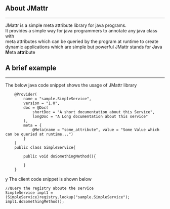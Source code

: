 ## About JMattr
----------
JMattr is a simple meta attribute library for java programs.  
It provides a simple way for java programmers to annotate any java class with  
meta attributes which can be queried by the program at runtime to create dynamic applications which are simple but powerful  JMattr stands for **J**ava **M**eta **attr**ibute 

## A brief example  
---------
The below java code snippet shows the usage of JMattr library  
		
        @Provider(
        	name = "sample.SimpleService",
            version = "1.0",
            doc = @Doc(
            	shortDoc = "A short documentation about this Service",
                longDoc = "A Long documentation about this service"
            ),
            meta = {
            	@Meta(name = "some_attribute", value = "Some Value which can be queried at runtime...")
            }
        )
        public class SimpleService{
        	
            public void doSomethingMethod(){
            
            }
        }
y
The client code snippet is shown below  
	
	//Query the registry aboute the service
	SimpleService impl1 = (SimpleService)registry.lookup("sample.SimpleService");
	impl1.doSomethingMethod();
	

